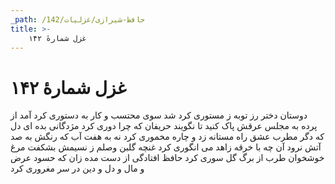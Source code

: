 ```yaml
---
_path: /حافظ-شیرازی/غزلیات/142
title: >-
    غزل شمارهٔ ۱۴۲
---
```

# غزل شمارهٔ ۱۴۲

دوستان دختر رز توبه ز مستوری کرد
شد سوی محتسب و کار به دستوری کرد
آمد از پرده به مجلس عرقش پاک کنید
تا نگویند حریفان که چرا دوری کرد
مژدگانی بده ای دل که دگر مطرب عشق
راه مستانه زد و چاره مخموری کرد
نه به هفت آب که رنگش به صد آتش نرود
آن چه با خرقه زاهد می انگوری کرد
غنچه گلبن وصلم ز نسیمش بشکفت
مرغ خوشخوان طرب از برگ گل سوری کرد
حافظ افتادگی از دست مده زان که حسود
عرض و مال و دل و دین در سر مغروری کرد
